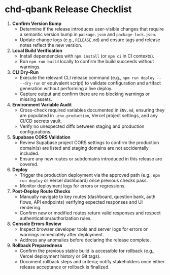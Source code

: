 # chd-qbank Release Checklist

1. **Confirm Version Bump**
   - Determine if the release introduces user-visible changes that require a semantic version bump in `package.json` and `package-lock.json`.
   - Update change logs (e.g., `RELEASE.md`) and ensure tags and release notes reflect the new version.
2. **Local Build Verification**
   - Install dependencies with `npm install` (or `npm ci` in CI contexts).
   - Run `npm run build` locally to confirm the build succeeds without warnings.
3. **CLI Dry-Run**
   - Execute the relevant CLI release command (e.g., `npm run deploy -- --dry-run` or equivalent script) to validate configuration and artifact generation without performing a live deploy.
   - Capture output and confirm there are no blocking warnings or missing assets.
4. **Environment Variable Audit**
   - Cross-check required variables documented in `ENV.md`, ensuring they are populated in `.env.production`, Vercel project settings, and any CI/CD secrets vault.
   - Verify no unexpected diffs between staging and production configurations.
5. **Supabase CORS Validation**
   - Review Supabase project CORS settings to confirm the production domain(s) are listed and staging domains are not accidentally included.
   - Ensure any new routes or subdomains introduced in this release are covered.
6. **Deploy**
   - Trigger the production deployment via the approved path (e.g., `npm run deploy` or Vercel dashboard) once previous checks pass.
   - Monitor deployment logs for errors or regressions.
7. **Post-Deploy Route Checks**
   - Manually navigate to key routes (dashboard, question bank, auth flows, API endpoints) verifying expected responses and UI rendering.
   - Confirm new or modified routes return valid responses and respect authentication/authorization rules.
8. **Console Errors Review**
   - Inspect browser developer tools and server logs for errors or warnings immediately after deployment.
   - Address any anomalies before declaring the release complete.
9. **Rollback Preparedness**
   - Confirm the previous stable build is accessible for rollback (e.g., Vercel deployment history or Git tags).
   - Document rollback steps and criteria; notify stakeholders once either release acceptance or rollback is finalized.

